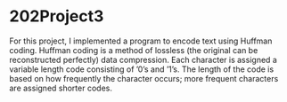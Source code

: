 # 202Project3
For this project, I implemented a program to encode text using Huffman coding. Huffman coding is a
method of lossless (the original can be reconstructed perfectly) data compression. Each character is assigned a
variable length code consisting of ’0’s and ’1’s. The length of the code is based on how frequently the character
occurs; more frequent characters are assigned shorter codes. 
